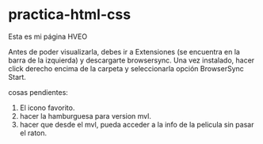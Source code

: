 # practica-html-css

Esta es mi página HVEO

Antes de poder visualizarla, debes ir a Extensiones (se encuentra en la barra de la izquierda) y descargarte browsersync.
Una vez instalado, hacer click derecho encima de la carpeta <practica-html> y seleccionarla opción BrowserSync Start.


cosas pendientes:
1. El icono favorito.
2. hacer la hamburguesa para version mvl.
3. hacer que desde el mvl, pueda acceder a la info de la pelicula sin pasar el raton.




